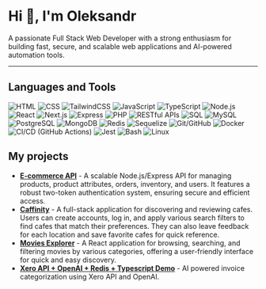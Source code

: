 # Hi 👋, I'm Oleksandr

A passionate Full Stack Web Developer with a strong enthusiasm for building fast, secure, and scalable web applications and AI-powered automation tools.

---

## Languages and Tools

![HTML](https://img.shields.io/badge/-HTML-E34F26?style=flat&logo=html5&logoColor=white)
![CSS](https://img.shields.io/badge/-CSS-1572B6?style=flat&logo=css3&logoColor=white)
![TailwindCSS](https://img.shields.io/badge/-TailwindCSS-06B6D4?style=flat&logo=tailwindcss&logoColor=white)
![JavaScript](https://img.shields.io/badge/-JavaScript-F7DF1E?style=flat&logo=javascript&logoColor=black)
![TypeScript](https://img.shields.io/badge/-TypeScript-3178C6?style=flat&logo=typescript&logoColor=white)
![Node.js](https://img.shields.io/badge/-Node.js-339933?style=flat&logo=node.js&logoColor=white)
![React](https://img.shields.io/badge/-React-61DAFB?style=flat&logo=react&logoColor=black)
![Next.js](https://img.shields.io/badge/-Next.js-000000?style=flat&logo=next.js&logoColor=white)
![Express](https://img.shields.io/badge/-Express-000000?style=flat&logo=express&logoColor=white)
![PHP](https://img.shields.io/badge/-PHP-777BB4?style=flat&logo=php&logoColor=white)
![RESTful APIs](https://img.shields.io/badge/-RESTful_APIs-4AB197?style=flat)
![SQL](https://img.shields.io/badge/-SQL-336790?style=flat)
![MySQL](https://img.shields.io/badge/-MySQL-4479A1?style=flat&logo=mysql&logoColor=white)
![PostgreSQL](https://img.shields.io/badge/-PostgreSQL-336790?style=flat&logo=postgresql&logoColor=white)
![MongoDB](https://img.shields.io/badge/-MongoDB-47A248?style=flat&logo=mongodb&logoColor=white)
![Redis](https://img.shields.io/badge/-Redis-DC382D?style=flat&logo=redis&logoColor=white)
![Sequelize](https://img.shields.io/badge/-Sequelize-52B0E7?style=flat&logo=sequelize&logoColor=white)
![Git/GitHub](https://img.shields.io/badge/-Git/GitHub-181717?style=flat&logo=github&logoColor=white)
![Docker](https://img.shields.io/badge/-Docker-2496ED?style=flat&logo=docker&logoColor=white)
![CI/CD (GitHub Actions)](<https://img.shields.io/badge/-CI/CD_(GitHub_Actions)-2088FF?style=flat&logo=githubactions&logoColor=white>)
![Jest](https://img.shields.io/badge/-Jest-C21325?style=flat&logo=jest&logoColor=white)
![Bash](https://img.shields.io/badge/-Bash-4EAA25?style=flat&logo=gnu-bash&logoColor=white)
![Linux](https://img.shields.io/badge/-Linux-FCC624?style=flat&logo=linux&logoColor=black)

## My projects

- [**E-commerce API**](https://github.com/aleksandrvasilyev/ecommerce-api-nodejs) - A scalable Node.js/Express API for managing products, product attributes, orders, inventory, and users. It features a robust two-token authentication system, ensuring secure and efficient access.
- [**Caffinity**](https://github.com/aleksandrvasilyev/caffinity) - A full-stack application for discovering and reviewing cafes. Users can create accounts, log in, and apply various search filters to find cafes that match their preferences. They can also leave feedback for each location and save favorite cafes for quick reference.
- [**Movies Explorer**](https://github.com/aleksandrvasilyev/react-movies) - A React application for browsing, searching, and filtering movies by various categories, offering a user-friendly interface for quick and easy discovery.
- [**Xero API + OpenAI + Redis + Typescript Demo**](https://github.com/aleksandrvasilyev/xero-open-ai-redis) - AI powered invoice categorization using Xero API and OpenAI.
